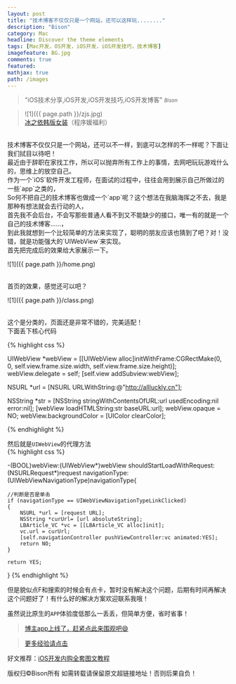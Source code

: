```yaml
---
layout: post
title: "技术博客不仅仅只是一个网站，还可以这样玩........"
description: "Bison"
category: Mac
headline: Discover the theme elements
tags: [Mac开发，OS开发，iOS开发，iOS开发技巧，技术博客]
imagefeature: BG.jpg
comments: true
featured: 
mathjax: true
path: /images
---
```


>&quot;iOS技术分享,iOS开发,iOS开发技巧,iOS开发博客&quot;
><small><cite title="Plato">Bison</cite></small>

>![1]({{ page.path }}/zjs.jpg)<br>
>[冰之依韩版女装](http://allluckly.taobao.com/)（程序媛福利）<br>


<br>
技术博客不仅仅只是一个网站，还可以不一样，到底可以怎样的不一样呢？下面让我们拭目以待吧！<br>
最近由于辞职在家找工作，所以可以抛弃所有工作上的事情，去网吧玩玩游戏什么的，思维上的放空自己。<br>
作为一个`iOS`软件开发工程师，在面试的过程中，往往会用到展示自己所做过的一些`app`之类的，<br>
So何不把自己的技术博客也做成一个`app`呢？这个想法在我脑海挥之不去，我是那种有想法就会去行动的人，<br>
首先我不会后台，不会写那些普通人看不到又不能缺少的接口，唯一有的就是一个自己的技术博客......，<br>
到此我就想到一个比较简单的方法来实现了，聪明的朋友应该也猜到了吧？对！没错，就是功能强大的`UIWebView`来实现。<br>
首先把完成后的效果给大家展示一下。
<br>

![1]({{ page.path }}/home.png)

<br>
首页的效果，感觉还可以吧？<br>

![1]({{ page.path }}/class.png)

<br>
这个是分类的，页面还是非常不错的，完美适配！<br>
下面丢下核心代码<br>

{% highlight css %}

UIWebView *webView = [[UIWebView alloc]initWithFrame:CGRectMake(0, 0, self.view.frame.size.width, self.view.frame.size.height)];
webView.delegate = self;
[self.view addSubview:webView];

NSURL *url = [NSURL URLWithString:@"http://allluckly.cn"];

NSString *str = [NSString stringWithContentsOfURL:url usedEncoding:nil error:nil];
[webView loadHTMLString:str baseURL:url];
webView.opaque = NO;
webView.backgroundColor = [UIColor clearColor];

{% endhighlight %}

然后就是`UIWebView`的代理方法<br>
{% highlight css %}

-(BOOL)webView:(UIWebView*)webView shouldStartLoadWithRequest:(NSURLRequest*)request navigationType:(UIWebViewNavigationType)navigationType{

    //判断是否是单击
    if (navigationType == UIWebViewNavigationTypeLinkClicked)
    {
        NSURL *url = [request URL];
        NSString *curUrl= [url absoluteString];
        LBArticle_VC *vc = [[LBArticle_VC alloc]init];
        vc.url = curUrl;
        [self.navigationController pushViewController:vc animated:YES];
        return NO;
    }

    return YES;
}
{% endhighlight %}
<br>

但是貌似点F和搜索的时候会有点卡，暂时没有解决这个问题，后期有时间再解决这个问题好了！有什么好的解决方案欢迎联系我哦！<br>

虽然说比原生的`APP`体验度低那么一丢丢，但简单方便，省时省事！<br>

> [博主app上线了，赶紧点此来围观吧😄](https://itunes.apple.com/us/app/it-blog-zi-xueios-kai-fa-jin/id1067787090?l=zh&ls=1&mt=8)<br>


> [更多经验请点击](http://www.allluckly.cn/)<br>

好文推荐：[iOS开发内购全套图文教程](http://allluckly.cn/ios支付/iOS开发2015年最新内购教程)<br>

版权归©Bison所有 如需转载请保留原文超链接地址！否则后果自负！







